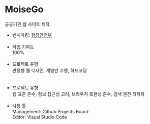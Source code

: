 # MoiseGo
공공기관 웹 사이트 제작

* 벤치마킹: [행정안전부](https://www.mois.go.kr/frt/a01/frtMain.do)
<br><br>
* 작업 기여도<br>
100%
<br><br>
* 프로젝트 유형<br>
반응형 웹 디자인, 개발만 수행, 하드코딩<br>
<br><br>
* 프로젝트 유형<br>
웹 표준 준수, 정보 접근성 고려, 브라우저 호환성 준수, 검색 엔진 최적화
<br><br>
* 사용 툴<br>
Management: Github Projects Board<br>
Editor: Visual Studio Code

